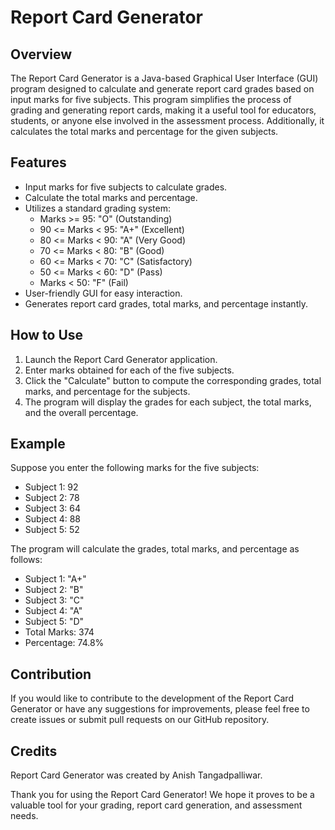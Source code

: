 # Report Card Generator

## Overview

The Report Card Generator is a Java-based Graphical User Interface (GUI) program designed to calculate and generate report card grades based on input marks for five subjects. This program simplifies the process of grading and generating report cards, making it a useful tool for educators, students, or anyone else involved in the assessment process. Additionally, it calculates the total marks and percentage for the given subjects.

## Features

- Input marks for five subjects to calculate grades.
- Calculate the total marks and percentage.
- Utilizes a standard grading system:
  - Marks >= 95: "O" (Outstanding)
  - 90 <= Marks < 95: "A+" (Excellent)
  - 80 <= Marks < 90: "A" (Very Good)
  - 70 <= Marks < 80: "B" (Good)
  - 60 <= Marks < 70: "C" (Satisfactory)
  - 50 <= Marks < 60: "D" (Pass)
  - Marks < 50: "F" (Fail)
- User-friendly GUI for easy interaction.
- Generates report card grades, total marks, and percentage instantly.

## How to Use

1. Launch the Report Card Generator application.
2. Enter marks obtained for each of the five subjects.
3. Click the "Calculate" button to compute the corresponding grades, total marks, and percentage for the subjects.
4. The program will display the grades for each subject, the total marks, and the overall percentage.

## Example

Suppose you enter the following marks for the five subjects:

- Subject 1: 92
- Subject 2: 78
- Subject 3: 64
- Subject 4: 88
- Subject 5: 52

The program will calculate the grades, total marks, and percentage as follows:

- Subject 1: "A+"
- Subject 2: "B"
- Subject 3: "C"
- Subject 4: "A"
- Subject 5: "D"
- Total Marks: 374
- Percentage: 74.8%

## Contribution

If you would like to contribute to the development of the Report Card Generator or have any suggestions for improvements, please feel free to create issues or submit pull requests on our GitHub repository.

## Credits

Report Card Generator was created by Anish Tangadpalliwar.

Thank you for using the Report Card Generator! We hope it proves to be a valuable tool for your grading, report card generation, and assessment needs.
